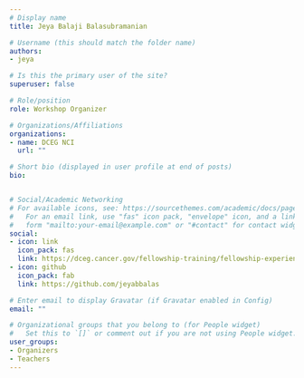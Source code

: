 ```yaml
---
# Display name
title: Jeya Balaji Balasubramanian

# Username (this should match the folder name)
authors:
- jeya

# Is this the primary user of the site?
superuser: false

# Role/position
role: Workshop Organizer

# Organizations/Affiliations
organizations:
- name: DCEG NCI
  url: ""

# Short bio (displayed in user profile at end of posts)
bio: 


# Social/Academic Networking
# For available icons, see: https://sourcethemes.com/academic/docs/page-builder/#icons
#   For an email link, use "fas" icon pack, "envelope" icon, and a link in the
#   form "mailto:your-email@example.com" or "#contact" for contact widget.
social:
- icon: link
  icon_pack: fas
  link: https://dceg.cancer.gov/fellowship-training/fellowship-experience/meet-fellows/dserg/balasubramanian-jeya
- icon: github
  icon_pack: fab
  link: https://github.com/jeyabbalas

# Enter email to display Gravatar (if Gravatar enabled in Config)
email: ""

# Organizational groups that you belong to (for People widget)
#   Set this to `[]` or comment out if you are not using People widget.
user_groups:
- Organizers
- Teachers
---
```


